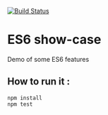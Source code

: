 [![Build Status](https://travis-ci.org/flegall/es6-showcase.svg?branch=master)](https://travis-ci.org/flegall/es6-showcase)


# ES6 show-case
Demo of some ES6 features 
 
## How to run it : 

    npm install
    npm test
